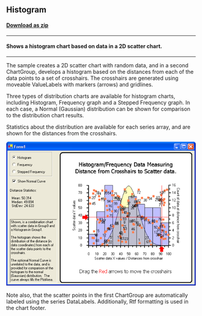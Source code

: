 ## Histogram
#### [Download as zip](https://minhaskamal.github.io/DownGit/#/home?url=https://github.com/GrapeCity/ComponentOne-WinForms-Samples/tree/master/NetFramework\Charts\CS\Histogram)
____
#### Shows a histogram chart based on data in a 2D scatter chart. 
____
The sample creates a 2D scatter chart with random data, and in a second ChartGroup, develops a histogram based on the distances from each of the data points to a set of crosshairs. The crosshairs are generated using moveable ValueLabels with markers (arrows) and gridlines.

Three types of distribution charts are available for histogram charts, including Histogram, Frequency graph and a Stepped Frequency graph. In each case, a Normal (Gaussian) distribution can be shown for comparison to the distribution chart results.

Statistics about the distribution are available for each series array, and are shown for the distances from the crosshairs.

![screenshot](screenshot.png)

Note also, that the scatter points in the first ChartGroup are automatically labeled using the series DataLabels. Additionally, Rtf formatting is used in the chart footer.